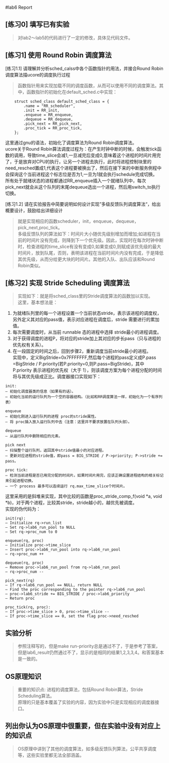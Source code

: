 #lab6 Report

## [练习0] 填写已有实验
> 对lab2～lab5的代码进行了一定的修改，具体见代码文件。

## [练习1] 使用 Round Robin 调度算法
[练习1.1] 请理解并分析sched_calss中各个函数指针的用法，并接合Round Robin 调度算法描ucore的调度执行过程
> 函数指针用来实现加载不同的调度函数，从而可以使用不同的调度算法。其中，函数指针的初始化在default_sched.c中实现：
```
    struct sched_class default_sched_class = {
        .name = "RR_scheduler",
        .init = RR_init,
        .enqueue = RR_enqueue,
        .dequeue = RR_dequeue,
        .pick_next = RR_pick_next,
        .proc_tick = RR_proc_tick,
    };
```
这里通过gnu的语法，初始化了调度算法为Round Robin调度算法。</br>
ucore关于Round Robin算法调度过程为：在产生时钟中断的时候，会触发tick函数的调用，导致time_slice会减1,一旦减完后变成0,意味着这个进程的时间片用完了，于是放弃对CPU的执行，让另一个进程去执行，此时将进程控制块里的need_resched置成1,代表这个进程要被换出了，然后在接下来的中断服务例程中会探询这个当前进程这个标志位是否为1,一旦为1就会执行schedule完成切换。</br>
所有处于就绪状态的进程都通过RR_enqueue插入一个就绪队列中，每次pick_next就会从这个队列的末尾dequeue选出一个进程，然后用switch_to执行切换。</br>

[练习1.2] 请在实验报告中简要说明如何设计实现”多级反馈队列调度算法“，给出概要设计，鼓励给出详细设计
> 就是实现相应的函数scheduler，init，enqueue，dequeue，pick_next,proc_tick。  
多级反馈队列的算法如下：时间片大小随优先级别增加而增加;如进程在当前的时间片没有完成，则降到下一个优先级。因此，实现时在每次时钟中断时，检查进程的time_slice有没有变成0,如果变成0,则赋成该优先级的最大时间片，放到队尾，否则，表明该进程在当前时间片内没有完成，于是降低其优先级，从而分给更大块的时间片。其他的入队、出队应该和Round Robin类似。

## [练习2] 实现 Stride Scheduling 调度算法
> 实现如下：就是将sched_class里的Stride调度算法的函数加以实现。  
这里，基本想法是：</br>
1. 为就绪队列里的每一个进程设置一个当前状态stride，表示该进程的调度权，另外定义其对应的pass值，表示对应进程在调度后，stride 需要进行的累加值。</br>
2. 每次需要调度时，从当前 runnable 态的进程中选择 stride最小的进程调度。</br>
3. 对于获得调度的进程P，将对应的stride加上其对应的步长pass（只与进程的优先权有关系）。</br>
4. 在一段固定的时间之后，回到步骤2，重新调度当前stride最小的进程。</br>
实现中，定义BigStride=0x7FFFFFFF,然后每个进程的pass定义成P.pass =BigStride / P.priority(若P.priority=0,则P.pass=BigStride)，其中 P.priority 表示进程的优先权（大于 1），则该调度方案为每个进程分配的时间将与其优先级成正比。调度器接口实现如下：
```
init:
– 初始化调度器类的信息（如果有的话）。
– 初始化当前的运行队列为一个空的容器结构。（比如和RR调度算法一样，初始化为一个有序列表）

enqueue
– 初始化刚进入运行队列的进程 proc的stride属性。
– 将 proc插入放入运行队列中去（注意：这里并不要求放置在队列头部）。

dequeue
– 从运行队列中删除相应的元素。

pick next
– 扫描整个运行队列，返回其中stride值最小的对应进程。
– 更新对应进程的stride值，即pass = BIG_STRIDE / P->priority; P->stride += pass。

proc tick:
– 检测当前进程是否已用完分配的时间片。如果时间片用完，应该正确设置进程结构的相关标记来引起进程切换。
– 一个 process 最多可以连续运行 rq.max_time_slice个时间片。
```
这里采用的是斜堆来实现，其中比较的函数是proc_stride_comp_f(void *a, void *b)，对于两个进程，比较其stride，stride越小的，越优先被调度。</br>
实现的伪代码为：
```
init(rq):
– Initialize rq->run_list
– Set rq->lab6_run_pool to NULL
– Set rq->proc_num to 0

enqueue(rq, proc)
– Initialize proc->time_slice
– Insert proc->lab6_run_pool into rq->lab6_run_pool
– rq->proc_num ++

dequeue(rq, proc)
– Remove proc->lab6_run_pool from rq->lab6_run_pool
– rq->proc_num --

pick_next(rq)
– If rq->lab6_run_pool == NULL, return NULL
– Find the proc corresponding to the pointer rq->lab6_run_pool
– proc->lab6_stride += BIG_STRIDE / proc->lab6_priority
– Return proc

proc_tick(rq, proc):
– If proc->time_slice > 0, proc->time_slice --
– If proc->time_slice == 0, set the flag proc->need_resched
```

## 实验分析
> 参照注释写的，但是make run-priority总是通过不了，于是参考了答案，但是lab6_result仍然通过不了，显示的是相同的结果1,2,3,3,4。和答案基本是一致的。


## OS原理知识
> 重要的知识点: 进程的调度算法，包括Round Robin算法，Stride Scheduling算法。  
原理的只是基本覆盖了实验的内容，因为实验中只是实现相应的调度器接口。

## 列出你认为OS原理中很重要，但在实验中没有对应上的知识点
> OS原理中讲到了其他的调度算法，如多级反馈队列算法，公平共享调度等，这些实验里都无法全部涵盖。
